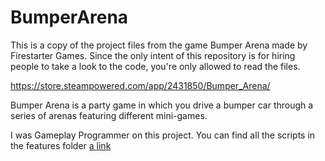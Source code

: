 # BumperArena

This is a copy of the project files from the game Bumper Arena made by Firestarter Games.
Since the only intent of this repository is for hiring people to take a look to the code, you're only allowed to read the files.

https://store.steampowered.com/app/2431850/Bumper_Arena/

Bumper Arena is a party game in which you drive a bumper car through a series of arenas featuring different mini-games.

I was Gameplay Programmer on this project. You can find all the scripts in the features folder [a link](https://github.com/user/repo/blob/branch/other_file.md)
